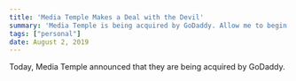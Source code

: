 ```yaml
---
title: 'Media Temple Makes a Deal with the Devil'
summary: 'Media Temple is being acquired by GoDaddy. Allow me to begin jerking my knee in reaction.'
tags: ["personal"]
date: August 2, 2019
---
```

Today, Media Temple announced that they are being acquired by GoDaddy.
